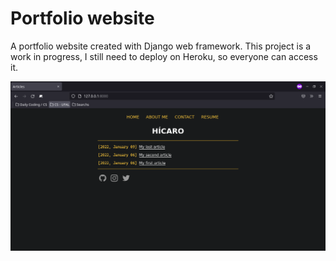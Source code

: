 # Portfolio website
A portfolio website created with Django web framework. This project is a work in progress, I still need to deploy on Heroku, so everyone can access it.

![websiteState](Images/website_front.png)

